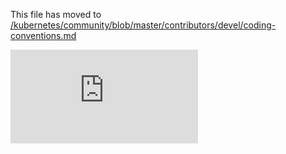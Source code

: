 This file has moved to [/kubernetes/community/blob/master/contributors/devel/coding-conventions.md](https://github.com/kubernetes/community/blob/master/contributors/devel/coding-conventions.md)


<!-- BEGIN MUNGE: GENERATED_ANALYTICS -->
[![Analytics](https://kubernetes-site.appspot.com/UA-36037335-10/GitHub/docs/devel/coding-conventions.md?pixel)]()
<!-- END MUNGE: GENERATED_ANALYTICS -->

